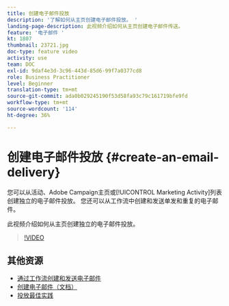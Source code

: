 ```yaml
---
title: 创建电子邮件投放
description: '了解如何从主页创建电子邮件投放。 '
landing-page-description: 此视频介绍如何从主页创建电子邮件传送。
feature: '电子邮件 '
kt: 1807
thumbnail: 23721.jpg
doc-type: feature video
activity: use
team: DOC
exl-id: 9daf4e3d-3c96-443d-85d6-99f7a0377cd8
role: Business Practitioner
level: Beginner
translation-type: tm+mt
source-git-commit: ada0b029245190f53d58fa93c79c161719bfe9fd
workflow-type: tm+mt
source-wordcount: '114'
ht-degree: 36%

---
```


# 创建电子邮件投放 {#create-an-email-delivery}

您可以从活动、Adobe Campaign主页或[!UICONTROL Marketing Activity]列表创建独立的电子邮件投放。 您还可以从工作流中创建和发送单发和重复的电子邮件。

此视频介绍如何从主页创建独立的电子邮件投放。

>[!VIDEO](https://video.tv.adobe.com/v/23721?quality=12)

## 其他资源

* [通过工作流创建和发送电子邮件](/help/communication-channels/email/create-and-send-emails-via-workflow.md)
* [创建电子邮件（文档）](https://docs.adobe.com/content/help/en/campaign-standard/using/communication-channels/email-messages/creating-an-email.html)
* [投放最佳实践](https://experienceleague.adobe.com/docs/campaign-standard/using/communication-channels/delivery-bestpractices/delivery-best-practices.html?lang=zh-Hans)
